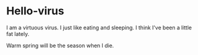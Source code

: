 # Hello-virus
I am a virtuous virus.
I just like eating and sleeping.
I think I've been a little fat lately.

Warm spring will be the season when I die.
